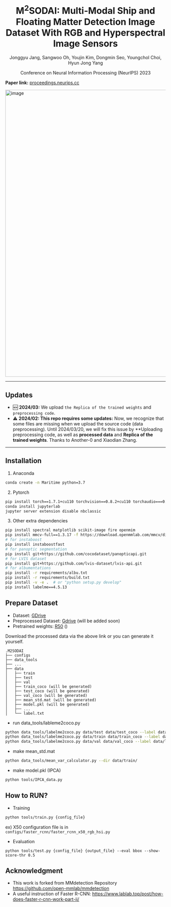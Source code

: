 <h1 align="center"> M<sup>2</sup>SODAI: Multi-Modal Ship and Floating Matter Detection Image Dataset With RGB and Hyperspectral Image Sensors
</h1>

<p align="center">
  Jonggyu Jang, Sangwoo Oh, Youjin Kim, Dongmin Seo, Youngchol Choi, Hyun Jong Yang
</p>

<p align="center">
  Conference on Neural Information Processing (NeurIPS) 2023
</p>

**Paper link:** [proceedings.neurips.cc](https://proceedings.neurips.cc/paper_files/paper/2023/hash/a8757b889350a3782b384a3ec0dfbae9-Abstract-Datasets_and_Benchmarks.html)

<img width="900" alt="image" src="https://github.com/jonggyujang0123/M2SODAI/assets/88477912/fb42288e-1662-469d-a72d-6e3ed46fc394">

---

## Updates

- 🆕 **2024/03:** We upload `the Replica of the trained weights` and `preprocessing code`. 
- ⚠️ **2024/02: This repo requires some updates:** Now, we recognize that some files are missing when we upload the source code (data preprocessing). Until 2024/03/20, we will fix this issue by **Uploading preprocessing code, as well as **processed data** and **Replica of the trained weights**. Thanks to Another-0 and Xiaodian Zhang.

--- 

## Installation

1. Anaconda

```bash
conda create -n Maritime python=3.7
```

2. Pytorch

```bash
pip install torch==1.7.1+cu110 torchvision==0.8.2+cu110 torchaudio===0.7.2 -f https://download.pytorch.org/whl/torch_stable.html
conda install jupyterlab
jupyter server extension disable nbclassic
```

3. Other extra dependencies

```bash
pip install spectral matplotlib scikit-image fire openmim
pip install mmcv-full==1.3.17 -f https://download.openmmlab.com/mmcv/dist/cu110/torch1.7/index.html
# for instaboost
pip install instaboostfast
# for panoptic segmentation
pip install git+https://github.com/cocodataset/panopticapi.git
# for LVIS dataset
pip install git+https://github.com/lvis-dataset/lvis-api.git
# for albumentations
pip install -r requirements/albu.txt
pip install -r requirements/build.txt
pip install -v -e .  # or "python setup.py develop"
pip install labelme==4.5.13
```

## Prepare Dataset

- Dataset: [GDrive](https://docs.google.com/uc?export=download&id=1vPReTPfYSLsKGUdrjqi0l_nCNDZyr5d6)
- Preprocessed Dataset: [Gdrive]() (will be added soon)
- Pretrained weights: [R50]() ()

Download the processed data via the above link or you can generate it yourself.

```
.M2SODAI
├── configs
├── data_tools
├── ...
├── data
│   ├── train
│   ├── test
│   ├── val
│   ├── train_coco (will be generated)
│   ├── test_coco (will be generated)
│   ├── val_coco (will be generated)
│   ├── mean_std.mat (will be generated)
│   ├── model.pkl (will be generated)
│   ├── ...
│   └── label.txt
```


- run data_tools/lableme2coco.py 

```bash
python data_tools/labelme2coco.py data/test data/test_coco --label data/label.txt
python data_tools/labelme2coco.py data/train data/train_coco --label data/label.txt
python data_tools/labelme2coco.py data/val data/val_coco --label data/label.txt
```

- make mean_std.mat

```bash
python data_tools/mean_var_calculator.py --dir data/train/
```

- make model.pkl (IPCA)

```bash
python tools/IPCA_data.py
```


## How to RUN?

- Training

```bash
python tools/train.py {config_file} 
```

ex) X50 configuration file is in `configs/faster_rcnn/faster_rcnn_x50_rgb_hsi.py`

- Evaluation

~~~
python tools/test.py {config_file} {output_file} --eval bbox --show-score-thr 0.5
~~~


## Acknowledgment 

- This work is forked from MMdetection Repository https://github.com/open-mmlab/mmdetection
- A useful instruction of Faster R-CNN: https://www.lablab.top/post/how-does-faster-r-cnn-work-part-ii/
